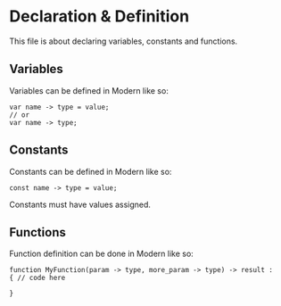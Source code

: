 # Declaration & Definition
This file is about declaring variables, constants and functions.
## Variables
Variables can be defined in Modern like so:  
```
var name -> type = value;
// or
var name -> type;
```
## Constants
Constants can be defined in Modern like so:  
```
const name -> type = value;
```  
Constants must have values assigned.
## Functions
Function definition can be done in Modern like so:  
```
function MyFunction(param -> type, more_param -> type) -> result :
{ // code here

}
```